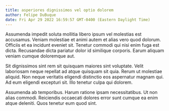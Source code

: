 ```yaml
---
title: asperiores dignissimos vel optio dolorem
author: Felipe DuBuque
date: Fri Apr 29 2022 16:59:57 GMT-0400 (Eastern Daylight Time)
---
```

Assumenda impedit soluta mollitia libero ipsum vel molestias est accusamus. Veniam molestiae et animi autem et alias vero quod dolorum. Officiis et ea incidunt eveniet sit. Tenetur commodi qui nisi enim fuga est dicta. Recusandae dicta pariatur dolor id similique corporis. Earum aliquam veniam cumque doloremque aut.

 Sit dignissimos sint rem sit quisquam maiores sint voluptate. Velit laboriosam neque repellat ad atque quisquam sit quia. Rerum ut molestiae aliquid. Non neque veritatis eligendi distinctio eos aspernatur magnam qui. Ad eum eligendi excepturi sit. Illo tenetur culpa qui dolorem.

 Assumenda ab temporibus. Harum ratione ipsam necessitatibus. Ut non alias commodi. Reiciendis occaecati dolores error sunt cumque ea enim atque deleniti. Quos tenetur eum quod sint.